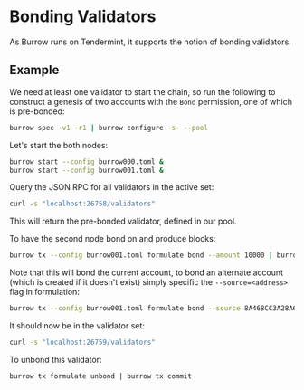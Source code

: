 # Bonding Validators

As Burrow runs on Tendermint, it supports the notion of bonding validators.

## Example

We need at least one validator to start the chain, so run the following to construct 
a genesis of two accounts with the `Bond` permission, one of which is pre-bonded:

```bash
burrow spec -v1 -r1 | burrow configure -s- --pool
```

Let's start the both nodes:

```bash
burrow start --config burrow000.toml &
burrow start --config burrow001.toml &
```

Query the JSON RPC for all validators in the active set:

```bash
curl -s "localhost:26758/validators"
```

This will return the pre-bonded validator, defined in our pool.

To have the second node bond on and produce blocks:

```bash
burrow tx --config burrow001.toml formulate bond --amount 10000 | burrow tx commit
```

Note that this will bond the current account, to bond an alternate account (which is created if it doesn't exist)
simply specific the `--source=<address>` flag in formulation:

```bash
burrow tx --config burrow001.toml formulate bond --source 8A468CC3A28A6E84ED52E433DA21D6E9ED7C1577 --amount 10000
```

It should now be in the validator set:

```bash
curl -s "localhost:26759/validators"
```

To unbond this validator:

```bash
burrow tx formulate unbond | burrow tx commit
```